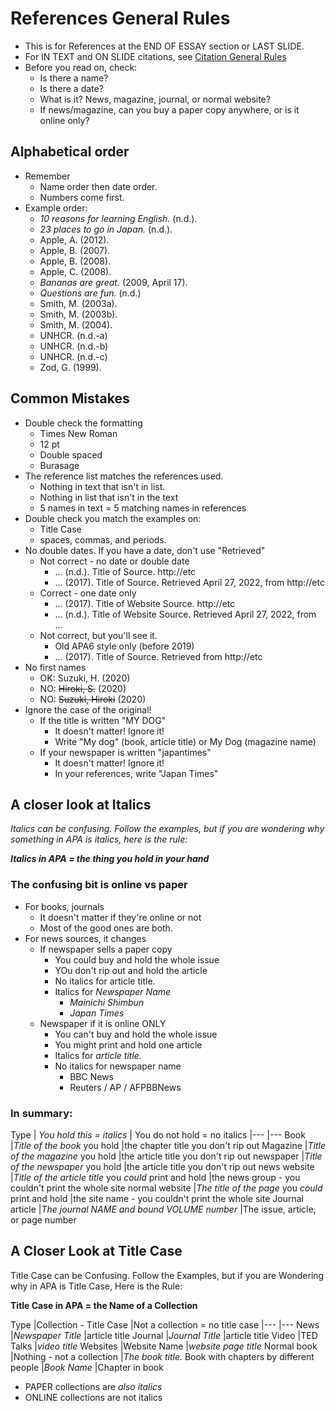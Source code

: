 # References General Rules
* This is for References at the END OF ESSAY section or LAST SLIDE.
* For IN TEXT and ON SLIDE citations, see [Citation General Rules](Invention-CitationGeneralRules)
* Before you read on, check:
    * Is there a name? 
    * Is there a date? 
    * What is it? News, magazine, journal, or normal website?
    * If news/magazine, can you buy a paper copy anywhere, or is it online only?



## Alphabetical order
* Remember
    * Name order then date order.
    * Numbers come first.  
* Example order:
    * *10 reasons for learning English.* (n.d.).
    * *23 places to go in Japan.* (n.d.).
    * Apple, A. (2012).
    * Apple, B. (2007).
    * Apple, B. (2008).
    * Apple, C. (2008).
    * *Bananas are great.* (2009, April 17).
    * *Questions are fun.* (n.d.)
    * Smith, M. (2003a).
    * Smith, M. (2003b).
    * Smith, M. (2004).
    * UNHCR. (n.d.-a)
    * UNHCR. (n.d.-b)
    * UNHCR. (n.d.-c)
    * Zod, G. (1999).

## Common Mistakes
* Double check the formatting
    * Times New Roman
    * 12 pt
    * Double spaced
    * Burasage
* The reference list matches the references used. 
    * Nothing in text that isn't in list. 
    * Nothing in list that isn't in the text 
    * 5 names in text = 5  matching names in references
* Double check you match the examples on:
    * Title Case
    * spaces, commas, and periods. 
* No double dates. If you have a date, don't use "Retrieved"
    * Not correct - no date or double date
        * ... (n.d.). Title of Source. http://etc
        * ... (2017). Title of Source. Retrieved April 27, 2022, from http://etc
    * Correct - one date only
        * ... (2017). Title of Website Source. http://etc
        * ... (n.d.). Title of Website Source. Retrieved April 27, 2022, from ...
    * Not correct, but you'll see it. 
        * Old APA6 style only (before 2019)
        * ... (2017). Title of Source. Retrieved from http://etc
* No first names 
    * OK: Suzuki, H. (2020)
    * NO: ~~Hiroki, S.~~ (2020)
    * NO: ~~Suzuki, Hiroki~~ (2020)
* Ignore the case of the original!
    * If the title is written "MY DOG"
        * It doesn't matter! Ignore it!
        * Write "My dog" (book, article title) or My Dog (magazine name)
    * If your newspaper is written  "japantimes"
        * It doesn't matter! Ignore it!
        * In your references, write "Japan Times"

## A closer look at Italics 

*Italics can be confusing. Follow the examples, but if you are wondering why something in APA is italics, here is the rule:*

***Italics in APA = the thing you hold in your hand***

### The confusing bit is online vs paper
* For books, journals
    * It doesn't matter if they're online or not
    * Most of the good ones are both. 
* For news sources, it changes
    * If newspaper sells a paper copy
        * You could buy and hold the whole issue
        * YOu don't rip out and hold the article
        * No italics for article title. 
        * Italics for *Newspaper Name*
            * *Mainichi Shimbun*
            * *Japan Times*
    * Newspaper if it is online ONLY
        * You can't buy and hold the whole issue
        * You might print and hold one article
        * Italics for *article title.*
        * No italics for newspaper name
            * BBC News
            * Reuters / AP / AFPBBNews

### In summary: 
Type        | *You hold this = italics*                               | You do not hold = no italics
            |---                                                      |---
Book        |*Title of the book* you hold                             |the chapter title you don't rip out
Magazine    |*Title of the magazine* you hold                         |the article title you don't rip out
newspaper   |*Title of the newspaper* you hold                        |the article title you don't rip out
news website |*Title of the article title* you *could* print and hold |the news group - you couldn't print the whole site
normal website |*The title of the page* you *could* print and hold    |the site name - you couldn't print the whole site
Journal article |*The journal NAME and bound VOLUME number*           |The issue, article, or page number

## A Closer Look at Title Case

Title Case can be Confusing. Follow the Examples, but if you are Wondering why in APA is Title Case, Here is the Rule:

**Title Case in APA = the Name of a Collection**

Type        |Collection - Title Case                    |Not a collection = no title case
            |---                                        |---
News        |*Newspaper Title*                          |article title
Journal     |*Journal Title*                            |article title
Video       |TED Talks                                  |*video title*
Websites    |Website Name                               |*website page title*
Normal book |Nothing - not a collection                 |*The book title.* 
Book with chapters by different people  |*Book Name*    |Chapter in book

* PAPER collections are *also italics*  
* ONLINE collections are not italics
 
